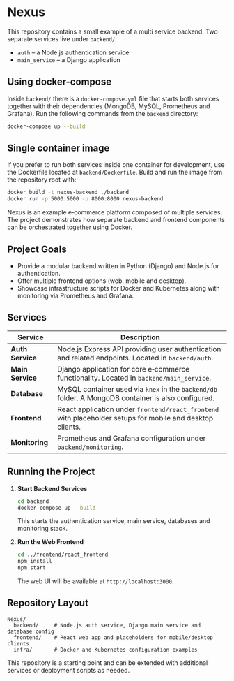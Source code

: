 # Nexus

This repository contains a small example of a multi service backend.
Two separate services live under `backend/`:

- `auth` – a Node.js authentication service
- `main_service` – a Django application

## Using docker-compose

Inside `backend/` there is a `docker-compose.yml` file that starts both
services together with their dependencies (MongoDB, MySQL, Prometheus and
Grafana). Run the following commands from the `backend` directory:

```bash
docker-compose up --build
```

## Single container image

If you prefer to run both services inside one container for development,
use the Dockerfile located at `backend/Dockerfile`.
Build and run the image from the repository root with:

```bash
docker build -t nexus-backend ./backend
docker run -p 5000:5000 -p 8000:8000 nexus-backend
```

Nexus is an example e‑commerce platform composed of multiple services. The project demonstrates how separate backend and frontend components can be orchestrated together using Docker.

## Project Goals

* Provide a modular backend written in Python (Django) and Node.js for authentication.
* Offer multiple frontend options (web, mobile and desktop).
* Showcase infrastructure scripts for Docker and Kubernetes along with monitoring via Prometheus and Grafana.

## Services

| Service | Description |
|---------|-------------|
| **Auth Service** | Node.js Express API providing user authentication and related endpoints. Located in `backend/auth`. |
| **Main Service** | Django application for core e‑commerce functionality. Located in `backend/main_service`. |
| **Database** | MySQL container used via `knex` in the `backend/db` folder. A MongoDB container is also configured. |
| **Frontend** | React application under `frontend/react_frontend` with placeholder setups for mobile and desktop clients. |
| **Monitoring** | Prometheus and Grafana configuration under `backend/monitoring`. |

## Running the Project

1. **Start Backend Services**

   ```bash
   cd backend
   docker-compose up --build
   ```

   This starts the authentication service, main service, databases and monitoring stack.

2. **Run the Web Frontend**

   ```bash
   cd ../frontend/react_frontend
   npm install
   npm start
   ```

   The web UI will be available at `http://localhost:3000`.

## Repository Layout

```
Nexus/
  backend/     # Node.js auth service, Django main service and database config
  frontend/    # React web app and placeholders for mobile/desktop clients
  infra/       # Docker and Kubernetes configuration examples
```

This repository is a starting point and can be extended with additional services or deployment scripts as needed.
